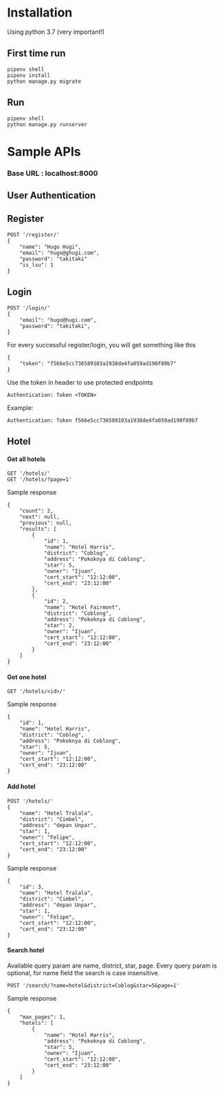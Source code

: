 # Installation

Using python 3.7 (very important!)

## First time run
```
pipenv shell
pipenv install
python manage.py migrate
```

## Run
```
pipenv shell
python manage.py runserver
```


# Sample APIs

### Base URL : localhost:8000

## User Authentication

## Register
```
POST '/register/'
{
    "name": "Hugo Hugi",
    "email": "hugo@ghugi.com",
    "password": "takitaki"
    "is_lsu": 1
}
```

## Login
```
POST '/login/'
{
    "email": "hugo@hugi.com",
    "password": "takitaki",
}
```

For every successful register/login, you will get something like this
```
{
    "token": "f566e5cc736589103a1938de4fa059ad190f89b7"
}
```

Use the token in header to use protected endpoints
```
Authentication: Token <TOKEN>
```

Example:
```
Authentication: Token f566e5cc736589103a1938de4fa059ad190f89b7
```


## Hotel
#### Get all hotels
```
GET '/hotels/'
GET '/hotels/?page=1'
```
Sample response
```
{
    "count": 2,
    "next": null,
    "previous": null,
    "results": [
        {
            "id": 1,
            "name": "Hotel Harris",
            "district": "Coblog",
            "address": "Pokoknya di Coblong",
            "star": 5,
            "owner": "Ijuan",
            "cert_start": "12:12:00",
            "cert_end": "23:12:00"
        },
        {
            "id": 2,
            "name": "Hotel Fairmont",
            "district": "Coblong",
            "address": "Pokoknya di Coblong",
            "star": 2,
            "owner": "Ijuan",
            "cert_start": "12:12:00",
            "cert_end": "23:12:00"
        }
    ]
}
```

#### Get one hotel
```
GET '/hotels/<id>/'
```
Sample response
```
{
    "id": 1,
    "name": "Hotel Harris",
    "district": "Coblog",
    "address": "Pokoknya di Coblong",
    "star": 5,
    "owner": "Ijuan",
    "cert_start": "12:12:00",
    "cert_end": "23:12:00"
}
```

#### Add hotel
```
POST '/hotels/'
{
    "name": "Hotel Tralala",
    "district": "Cimbel",
    "address": "depan Unpar",
    "star": 1,
    "owner": "Felipe",
    "cert_start": "12:12:00",
    "cert_end": "23:12:00"
}
```
Sample response
```
{
    "id": 3,
    "name": "Hotel Tralala",
    "district": "Cimbel",
    "address": "depan Unpar",
    "star": 1,
    "owner": "Felipe",
    "cert_start": "12:12:00",
    "cert_end": "23:12:00"
}
```

#### Search hotel
Available query param are name, district, star, page. Every query param is optional, for name field the search is case insensitive.
```
POST '/search/?name=hotel&district=Coblog&star=5&page=1'
```
Sample response
```
{
	"max_pages": 1,
    "hotels": [
        {
            "name": "Hotel Harris",
            "address": "Pokoknya di Coblong",
            "star": 5,
            "owner": "Ijuan",
            "cert_start": "12:12:00",
            "cert_end": "23:12:00"
        }
    ]
}
```
